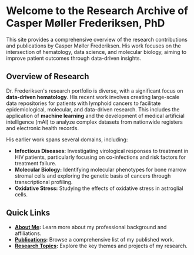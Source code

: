 # Welcome to the Research Archive of Casper Møller Frederiksen, PhD

This site provides a comprehensive overview of the research contributions and publications by Casper Møller Frederiksen. His work focuses on the intersection of hematology, data science, and molecular biology, aiming to improve patient outcomes through data-driven insights.

## Overview of Research

Dr. Frederiksen's research portfolio is diverse, with a significant focus on **data-driven hematology**. His recent work involves creating large-scale data repositories for patients with lymphoid cancers to facilitate epidemiological, molecular, and data-driven research. This includes the application of **machine learning** and the development of medical artificial intelligence (mAI) to analyze complex datasets from nationwide registers and electronic health records.

His earlier work spans several domains, including:
* **Infectious Diseases:** Investigating virological responses to treatment in HIV patients, particularly focusing on co-infections and risk factors for treatment failure.
* **Molecular Biology:** Identifying molecular phenotypes for bone marrow stromal cells and exploring the genetic basis of cancers through transcriptional profiling.
* **Oxidative Stress:** Studying the effects of oxidative stress in astroglial cells.

## Quick Links

* **[About Me](about.md):** Learn more about my professional background and affiliations.
* **[Publications](publications/by_year.md):** Browse a comprehensive list of my published work.
* **[Research Topics](research/topics.md):** Explore the key themes and projects of my research.